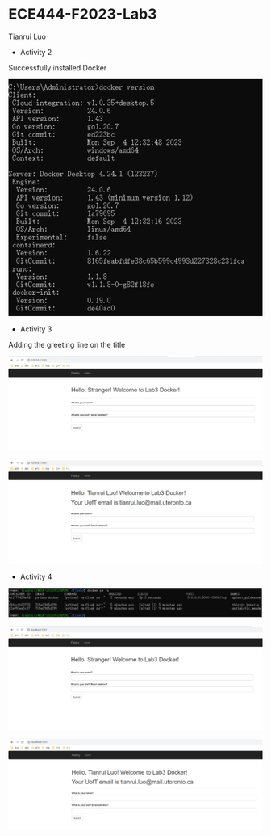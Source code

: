 # ECE444-F2023-Lab3

Tianrui Luo


* Activity 2

Successfully installed Docker
  
![image](2.PNG)

* Activity 3

Adding the greeting line on the title

![image](3.1.PNG)

![image](3.2.PNG)

* Activity 4

![image](4.1.PNG)

![image](4.2.PNG)

![image](4.3.PNG)
